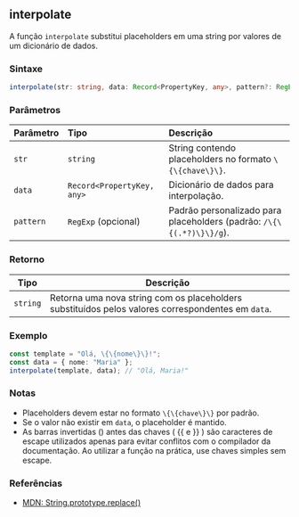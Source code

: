 ## interpolate

A função `interpolate` substitui placeholders em uma string por valores de um dicionário de dados.

### Sintaxe

```typescript
interpolate(str: string, data: Record<PropertyKey, any>, pattern?: RegExp): string
```

### Parâmetros

| Parâmetro | Tipo                        | Descrição                                                        |
| :-------- | :-------------------------- | :--------------------------------------------------------------- |
| `str`     | `string`                    | String contendo placeholders no formato `\{\{chave\}\}`.             |
| `data`    | `Record<PropertyKey, any>`  | Dicionário de dados para interpolação.                           |
| `pattern` | `RegExp` (opcional)         | Padrão personalizado para placeholders (padrão: `/\{\{(.*?)\}\}/g`). |

### Retorno

| Tipo     | Descrição                                                        |
|----------|------------------------------------------------------------------|
| `string` | Retorna uma nova string com os placeholders substituídos pelos valores correspondentes em `data`. |

### Exemplo

```typescript
const template = "Olá, \{\{nome\}\}!";
const data = { nome: "Maria" };
interpolate(template, data); // "Olá, Maria!"
```

### Notas

- Placeholders devem estar no formato `\{\{chave\}\}` por padrão.
- Se o valor não existir em `data`, o placeholder é mantido.
- As barras invertidas (\) antes das chaves ( \{\{ e \}\} ) são caracteres de escape utilizados apenas para evitar conflitos com o compilador da documentação. Ao utilizar a função na prática, use chaves simples sem escape.

### Referências
- [MDN: String.prototype.replace()](https://developer.mozilla.org/pt-BR/docs/Web/JavaScript/Reference/Global_Objects/String/replace)
